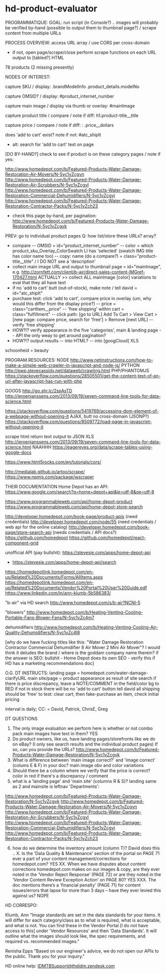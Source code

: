 # hd-product-evaluator


PROGRAMMATIQUE:
GOAL: run script (in Console?) .. images will probably be verified by-hand (possible to output them to thumbnail page?) / scrape content from multiple URLs

PROCESS OVERVIEW:
access URL array / use CORS per cross-domain
- if not, open page/scrape/close
perform scrape functions on each URL
output to [tabled?] HTML

78 products (2 missing presently)

NODES OF INTEREST:

capture SKU / display:
.brandModelInfo .product_details.modelNo

capture OMSID? / display:
#product_internet_number

capture main image / display via thumb or overlay:
#mainImage

capture product title / compare / note if diff:
h1.product-title__title

capture price / compare / note if diff:
:
.price__dollars

does 'add to cart' exist?  note if not:
#atc_shipIt
- alt: search for 'add to cart' text on page

[DO BY-HAND?] check to see if product is on these category pages / note if yes:

http://www.homedepot.com/b/Featured-Products-Water-Damage-Restoration-Air-Movers/N-5yc1vZcgvn
http://www.homedepot.com/b/Featured-Products-Water-Damage-Restoration-Air-Scrubbers/N-5yc1vZcgvl
http://www.homedepot.com/b/Featured-Products-Water-Damage-Restoration-Commercial-Dehumidifiers/N-5yc1vZcgvj
http://www.homedepot.com/b/Featured-Products-Water-Damage-Restoration-Contractor-Packs/N-5yc1vZch23
- check this page by-hand, per pagination: http://www.homedepot.com/b/Featured-Products-Water-Damage-Restoration/N-5yc1vZcgvk

PREV: go to individual product pages
Q: how list/store these URLs? array?
- compare 
-- OMSID = id="product_internet_number"
-- color = which product_sku_Overlay_ColorSwatch LI has 'selected' (swatch IMG title has color name too)
-- copy: name (do a compare?) = class="product-title__title" / I DO NOT see a 'description'
- collect main image URL and output to thumbnail page = id="mainImage", e.g. http://zornfett.com/client/b-air/direct-sales-content-IMGref-170427.html ACTUALLY >> collect ALL mainImage [color] variations to eval that they all have text
- if no 'add to cart' butt (out-of-stock), make note / tell david = id="atc_shipIt"
- purchase test: click 'add to cart', compare price in overlay (um, why would this differ from the display price?)
-- price = class="cartItem__price"
-- 'free shipping' within cart = class="fulfillment"
-- click path: [go to URL] Add To Cart > View Cart > [new page: compare price, search for 'free'] > Remove [next URL]
-- verify 'free shipping'
- HOW?!? verify appearance in the five 'categories', main & landing page
-- API the only weay to get around pagination?
- HOW?!? output results
-- into HTML?
-- into [googCloud] XLS

schoonheid = beauty

PROGRAM.RESOURCES:
NODE
http://www.netinstructions.com/how-to-make-a-simple-web-crawler-in-javascript-and-node-js/
PYTHON
http://pwp.stevecassidy.net/dataweb/crawling.html
PHP/PHANTOMJS
https://stackoverflow.com/questions/28505501/get-the-content-text-of-an-url-after-javascript-has-run-with-php

GOOGS
http://go.shr.lc/2spAsTD
http://jeroenjanssens.com/2013/09/19/seven-command-line-tools-for-data-science.html

https://stackoverflow.com/questions/5419769/accessing-dom-element-of-a-webpage-without-opening-it
AJAX, butt no cross-domain (JSONP?)
https://stackoverflow.com/questions/8509772/load-page-in-javascript-without-opening-it

scrape html return text output to JSON XLS
http://jeroenjanssens.com/2013/09/19/seven-command-line-tools-for-data-science.html
NAAHHH https://eagereyes.org/data/scrape-tables-using-google-docs

https://www.html5rocks.com/en/tutorials/cors/

http://medialab.github.io/artoo/scrape/
https://www.npmjs.com/package/wscraper

THEIR DOCUMENTATION
Home Depot has an API: https://www.google.com/search?q=home+depot+api&ie=utf-8&oe=utf-8

https://www.programmableweb.com/api/home-depot-product
https://www.programmableweb.com/api/home-depot-store-search

http://developer.homedepot.com/book-page/product-apis (need credentials)
http://developer.homedepot.com/node/55 (need credentials / web api for the online catalog)
http://developer.homedepot.com/book-page/store-search-api (needs credentials / API docs?)
https://github.com/homedepot
https://github.com/homedepot/react-component-grid

unofficial API (pay bullshit): 
https://stevesie.com/apps/home-depot-api
- https://stevesie.com/apps/home-depot-api/search

https://homedepotlink.homedepot.com/en-us/Related%20Documents/Forms/AllItems.aspx
https://homedepotlink.homedepot.com/en-us/Related%20Documents/Vendor%20Portal%20User%20Guide.pdf
https://www.linkedin.com/in/ann-klumb-5b586383/

"b-air" via HD search
http://www.homedepot.com/s/b-air?NCNI-5

"blowers"
http://www.homedepot.com/b/Heating-Venting-Cooling-Portable-Fans-Blower-Fans/N-5yc1vZc4m7

dehumidifiers
http://www.homedepot.com/b/Heating-Venting-Cooling-Air-Quality-Dehumidifiers/N-5yc1vZc4l8

[why do we have fucking titles like this: "Water Damage Restoration Contractor Commercial Dehumidifier 8 Air Mover 2 Mini Air Mover"? I would think it deludes the brand / where is the goddam company name therein? if the answer is SEO: bullshit - Home Depot does its own SEO - verify this if HD has a marketing recommendations doc]

O.G. DT INSTRUCTS:
landing page = homedepot.com/water-damage-clarifyURL
main site/page = product appearance as result of site search
if there is price discrepancy, leave a NOTE/COMMENT in the field/color bg to RED
if not in stock
there will be no 'add to cart' button
tell david
all shipping should be 'free'
to test: clear cart, then fake-purchase an item, check initial pricing

interval is daily; CC: = David, Patrick, ChrisE, Greg

DT QUESTIONS
1.  The only image evaluation we perform here is whether or not combo pack main images have text in them? 
YES
2.  Do product owners, like us, have landing pages/storefronts like we do on eBay? (I only see search results and the individual product pages) If so, can you provide the URLs?
http://www.homedepot.com/b/Featured-Products-Water-Damage-Restoration/N-5yc1vZcgvk
3.  What is difference between 'main image correct?' and 'image correct' (colums E & F) in your doc?
main image obv and color variations
4.  Should there be a column where we verify that the price is correct?
color in red if there's a discrepancy / comment
5.  what is a 'landing page' and 'main site' (columns R & S)?
landing same as 2 and mainsite is leftnav 'Departments':

http://www.homedepot.com/b/Featured-Products-Water-Damage-Restoration/N-5yc1vZcgvk
http://www.homedepot.com/b/Featured-Products-Water-Damage-Restoration-Air-Movers/N-5yc1vZcgvn
http://www.homedepot.com/b/Featured-Products-Water-Damage-Restoration-Air-Scrubbers/N-5yc1vZcgvl
http://www.homedepot.com/b/Featured-Products-Water-Damage-Restoration-Commercial-Dehumidifiers/N-5yc1vZcgvj
http://www.homedepot.com/b/Featured-Products-Water-Damage-Restoration-Contractor-Packs/N-5yc1vZch23

6.  how do we determine the inventory amount (column T)?
David does this ..
X. Is the ‘Data Quality & Maintenance’ section of the portal on PAGE 71 ever a part of your content management/corrections for homedepot.com? 
YES
XX. When we have disputes about content corrections homedepot.com makes on our images & copy, are they ever noted in the ‘Vendor Reject Response’ (PAGE 72) or are they noted in the ‘Vendor Content Review Exception Action’ on PAGE 80?
YES
XXX. The doc mentions there’s a ‘financial penalty’ (PAGE 71) for content issues/errors that lapse for more than 3 days – have they ever levied this against us? 
NOPE

HD CORRESPO:

Klumb, Ann
"Image standards are set in the data standards for your items. It will differ for each category/class as to what is required, what is acceptable, and what is not. You can find these in the Vendor Portal [I do not have access to this] under 'Vendor Resources' and then 'Data Standards'. It will outline what the images should look like, the spec requirements, and required vs. recommended images."

Renisha Epps
"Based on our engineer's advice, we do  not open our APIs to the public. 
Thank you for your inquiry."

HD online help:
IDMTBSupport@thdidm.zendesk.com
